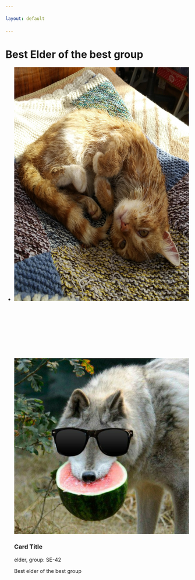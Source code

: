 ```yaml
---

layout: default

---
```


<html>
  <h1>Best Elder of the best group</h1>
  
 <div class ="content">
    <ul class="cards">
        <li>
<a class="card" style="width: fit-content; ">
    <img src="assets/images/cuteCat.jpg" width="640" height="640" class="card_image" alt="" />
    <div class="card__overlay">
      <div class="card__header">
        <svg class="card__arc" xmlns="http://www.w3.org/2000/svg"><path /></svg>                     
        <img class="card__thumb" src="assets/images/VovKiKavyN.jpg" alt="" />
        <div class="card__header-text">
          <h3 class="card__title">Card Title</h3>            
          <span class="card__status">elder, group: SE-42</span>
        </div>
      </div>
      <p class="card__description"> Best elder of the best group</p>
    </div>
  </a>  
  </li>
  </ul>
  </div>
  
  </html>
